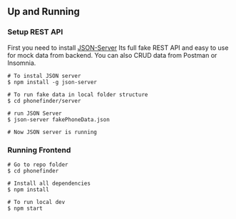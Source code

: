 ## Up and Running

### Setup REST API
First you need to install [JSON-Server](https://github.com/typicode/json-server) Its full fake REST API and easy to use for mock data from backend. You can also CRUD data from Postman or Insomnia.

```shell
# To instal JSON server
$ npm install -g json-server

# To run fake data in local folder structure
$ cd phonefinder/server

# run JSON Server
$ json-server fakePhoneData.json

# Now JSON server is running
```

### Running Frontend

```shell
# Go to repo folder
$ cd phonefinder

# Install all dependencies
$ npm install

# To run local dev
$ npm start
```